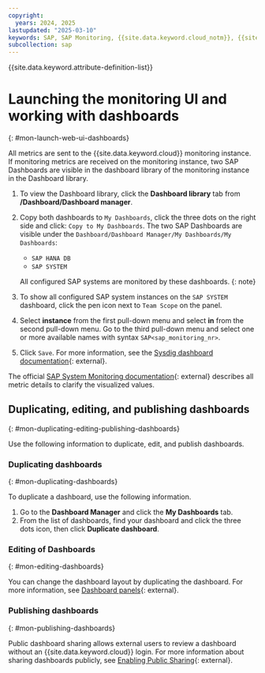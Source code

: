 ```yaml
---
copyright:
  years: 2024, 2025
lastupdated: "2025-03-10"
keywords: SAP, SAP Monitoring, {{site.data.keyword.cloud_notm}}, {{site.data.keyword.ibm_cloud_sap}}, SAP Workloads, SAP HANA
subcollection: sap
---
```


{{site.data.keyword.attribute-definition-list}}


# Launching the monitoring UI and working with dashboards
{: #mon-launch-web-ui-dashboards}

All metrics are sent to the {{site.data.keyword.cloud}} monitoring instance.
If monitoring metrics are received on the monitoring instance, two SAP Dashboards are visible in the dashboard library of the monitoring instance in the Dashboard library.

1. To view the Dashboard library, click the **Dashboard library** tab from **/Dashboard/Dashboard manager**.
1. Copy both dashboards to `My Dashboards`, click the three dots on the right side and click: `Copy to My Dashboards`. The two SAP Dashboards are visible under the `Dashboard/Dashboard Manager/My Dashboards/My Dashboards`:

   * `SAP HANA DB`
   * `SAP SYSTEM`

   All configured SAP systems are monitored by these dashboards.
   {: note}

1. To show all configured SAP system instances on the `SAP SYSTEM` dashboard, click the pen icon next to `Team Scope` on the panel.
1. Select **instance** from the first pull-down menu and select **in** from the second pull-down menu. Go to the third pull-down menu and select one or more available names with syntax `SAP<sap_monitoring_nr>`.
1. Click `Save`. For more information, see the [Sysdig dashboard documentation](https://docs.sysdig.com/en/docs/sysdig-monitor/dashboards/#define-dashboard-scope){: external}.

The official [SAP System Monitoring documentation](https://support.sap.com/en/alm/solution-manager/expert-portal/system-monitoring.html?anchorId=section){: external} describes all metric details to clarify the visualized values.

## Duplicating, editing, and publishing dashboards
{: #mon-duplicating-editing-publishing-dashboards}

Use the following information to duplicate, edit, and publish dashboards.

### Duplicating dashboards
{: #mon-duplicating-dashboards}

To duplicate a dashboard, use the following information.

1. Go to the **Dashboard Manager** and click the **My Dashboards** tab.
1. From the list of dashboards, find your dashboard and click the three dots icon, then click **Duplicate dashboard**.

### Editing of Dashboards
{: #mon-editing-dashboards}

You can change the dashboard layout by duplicating the dashboard. For more information, see [Dashboard panels](https://docs.sysdig.com/en/docs/sysdig-monitor/dashboards/dashboard-panels/){: external}.

### Publishing dashboards
{: #mon-publishing-dashboards}

Public dashboard sharing allows external users to review a dashboard without an {{site.data.keyword.cloud}} login. For more information about sharing dashboards publicly, see [Enabling Public Sharing](https://docs.sysdig.com/en/docs/sysdig-monitor/dashboards/#enable-public-sharing){: external}.
